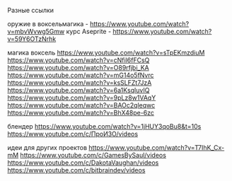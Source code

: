 ﻿Разные ссылки

оружие в воксельмагика - https://www.youtube.com/watch?v=mbvWvwg5Gmw
курс Aseprite  - https://www.youtube.com/watch?v=59Y6OTzNrhk

магика воксель
https://www.youtube.com/watch?v=sTpEKmzdiuM
https://www.youtube.com/watch?v=cNfil6fFCsQ
https://www.youtube.com/watch?v=O89rfjbi_KA
https://www.youtube.com/watch?v=mG14o5fNvrc
https://www.youtube.com/watch?v=ksSLFZt7JzA
https://www.youtube.com/watch?v=6a1KsqluvIQ
https://www.youtube.com/watch?v=9pLz8w1VAqY
https://www.youtube.com/watch?v=BAOc2qleqwc
https://www.youtube.com/watch?v=BhX48pe-6zc


блендер
https://www.youtube.com/watch?v=1jHUY3qoBu8&t=10s
https://www.youtube.com/c/ПроИЗО/videos


идеи для других проектов
https://www.youtube.com/watch?v=T7IhK_Cx-mM
https://www.youtube.com/c/GamesBySaul/videos
https://www.youtube.com/c/DakotaVaughan/videos
https://www.youtube.com/c/bitbraindev/videos